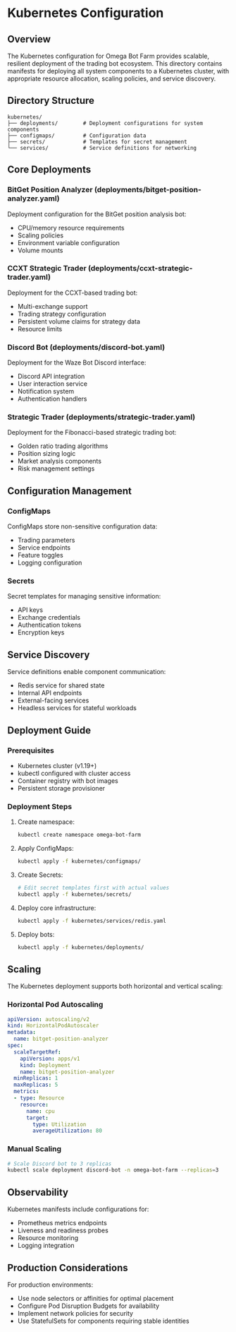 # Kubernetes Configuration

## Overview

The Kubernetes configuration for Omega Bot Farm provides scalable, resilient deployment of the trading bot ecosystem. This directory contains manifests for deploying all system components to a Kubernetes cluster, with appropriate resource allocation, scaling policies, and service discovery.

## Directory Structure

```
kubernetes/
├── deployments/        # Deployment configurations for system components
├── configmaps/         # Configuration data
├── secrets/            # Templates for secret management
└── services/           # Service definitions for networking
```

## Core Deployments

### BitGet Position Analyzer (deployments/bitget-position-analyzer.yaml)

Deployment configuration for the BitGet position analysis bot:

- CPU/memory resource requirements
- Scaling policies
- Environment variable configuration
- Volume mounts

### CCXT Strategic Trader (deployments/ccxt-strategic-trader.yaml)

Deployment for the CCXT-based trading bot:

- Multi-exchange support
- Trading strategy configuration
- Persistent volume claims for strategy data
- Resource limits

### Discord Bot (deployments/discord-bot.yaml)

Deployment for the Waze Bot Discord interface:

- Discord API integration
- User interaction service
- Notification system
- Authentication handlers

### Strategic Trader (deployments/strategic-trader.yaml)

Deployment for the Fibonacci-based strategic trading bot:

- Golden ratio trading algorithms
- Position sizing logic
- Market analysis components
- Risk management settings

## Configuration Management

### ConfigMaps

ConfigMaps store non-sensitive configuration data:

- Trading parameters
- Service endpoints
- Feature toggles
- Logging configuration

### Secrets

Secret templates for managing sensitive information:

- API keys
- Exchange credentials
- Authentication tokens
- Encryption keys

## Service Discovery

Service definitions enable component communication:

- Redis service for shared state
- Internal API endpoints
- External-facing services
- Headless services for stateful workloads

## Deployment Guide

### Prerequisites

- Kubernetes cluster (v1.19+)
- kubectl configured with cluster access
- Container registry with bot images
- Persistent storage provisioner

### Deployment Steps

1. Create namespace:

   ```bash
   kubectl create namespace omega-bot-farm
   ```

2. Apply ConfigMaps:

   ```bash
   kubectl apply -f kubernetes/configmaps/
   ```

3. Create Secrets:

   ```bash
   # Edit secret templates first with actual values
   kubectl apply -f kubernetes/secrets/
   ```

4. Deploy core infrastructure:

   ```bash
   kubectl apply -f kubernetes/services/redis.yaml
   ```

5. Deploy bots:

   ```bash
   kubectl apply -f kubernetes/deployments/
   ```

## Scaling

The Kubernetes deployment supports both horizontal and vertical scaling:

### Horizontal Pod Autoscaling

```yaml
apiVersion: autoscaling/v2
kind: HorizontalPodAutoscaler
metadata:
  name: bitget-position-analyzer
spec:
  scaleTargetRef:
    apiVersion: apps/v1
    kind: Deployment
    name: bitget-position-analyzer
  minReplicas: 1
  maxReplicas: 5
  metrics:
  - type: Resource
    resource:
      name: cpu
      target:
        type: Utilization
        averageUtilization: 80
```

### Manual Scaling

```bash
# Scale Discord bot to 3 replicas
kubectl scale deployment discord-bot -n omega-bot-farm --replicas=3
```

## Observability

Kubernetes manifests include configurations for:

- Prometheus metrics endpoints
- Liveness and readiness probes
- Resource monitoring
- Logging integration

## Production Considerations

For production environments:

- Use node selectors or affinities for optimal placement
- Configure Pod Disruption Budgets for availability
- Implement network policies for security
- Use StatefulSets for components requiring stable identities
